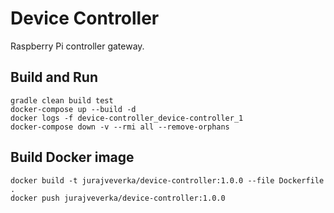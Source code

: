 # Device Controller
Raspberry Pi controller gateway.

## Build and Run
```
gradle clean build test
docker-compose up --build -d
docker logs -f device-controller_device-controller_1
docker-compose down -v --rmi all --remove-orphans
```

## Build Docker image
```
docker build -t jurajveverka/device-controller:1.0.0 --file Dockerfile .
docker push jurajveverka/device-controller:1.0.0
```